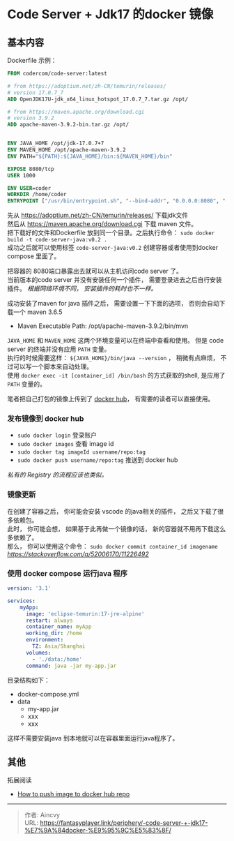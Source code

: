 #  Code Server + Jdk17 的docker 镜像


## 基本内容

Dockerfile 示例： 

```Dockerfile
FROM codercom/code-server:latest

# from https://adoptium.net/zh-CN/temurin/releases/
# version 17.0.7_7
ADD OpenJDK17U-jdk_x64_linux_hotspot_17.0.7_7.tar.gz /opt/

# from https://maven.apache.org/download.cgi
# version 3.9.2
ADD apache-maven-3.9.2-bin.tar.gz /opt/


ENV JAVA_HOME /opt/jdk-17.0.7+7
ENV MAVEN_HOME /opt/apache-maven-3.9.2
ENV PATH="${PATH}:${JAVA_HOME}/bin:${MAVEN_HOME}/bin"

EXPOSE 8080/tcp
USER 1000

ENV USER=coder
WORKDIR /home/coder
ENTRYPOINT ["/usr/bin/entrypoint.sh", "--bind-addr", "0.0.0.0:8080", "."]
```

先从 https://adoptium.net/zh-CN/temurin/releases/   下载jdk文件   
然后从 https://maven.apache.org/download.cgi  下载 maven 文件。   
把下载好的文件和Dockerfile 放到同一个目录。之后执行命令：  `sudo docker build -t code-server-java:v0.2 .`  
成功之后就可以使用标签 `code-server-java:v0.2` 创建容器或者使用到docker compose 里面了。 

把容器的 8080端口暴露出去就可以从主机访问code server 了。  
当前版本的code server 并没有安装任何一个插件， 需要登录进去之后自行安装插件。  *根据网络环境不同， 安装插件的耗时也不一样。*

成功安装了maven for java 插件之后， 需要设置一下下面的选项， 否则会自动下载一个 maven 3.6.5
- Maven Executable Path: /opt/apache-maven-3.9.2/bin/mvn

`JAVA_HOME` 和 `MAVEN_HOME` 这两个环境变量可以在终端中查看和使用。 但是 code server 的终端并没有应用 `PATH` 变量。   
执行的时候需要这样： `${JAVA_HOME}/bin/java --version` ， 稍微有点麻烦， 不过可以写一个脚本来自动处理。   
使用 `docker exec -it [container_id] /bin/bash` 的方式获取的shell, 是应用了`PATH` 变量的。 

笔者把自己打包的镜像上传到了 [docker hub](https://hub.docker.com/r/aincvy/code-server-jdk17)， 有需要的读者可以直接使用。

### 发布镜像到 docker hub

- `sudo docker login` 登录账户
- `sudo docker images`  查看 image id
- `sudo docker tag imageId username/repo:tag`   
- `sudo docker push username/repo:tag`    推送到 docker hub 

*私有的 Registry 的流程应该也类似。*


### 镜像更新
在创建了容器之后， 你可能会安装 vscode 的java相关的插件， 之后又下载了很多依赖包。  
此时， 你可能会想， 如果基于此再做一个镜像的话， 新的容器就不用再下载这么多依赖了。   
那么， 你可以使用这个命令：  `sudo docker commit container_id imagename` *https://stackoverflow.com/a/52006170/11226492*


### 使用 docker compose 运行java 程序
```yaml
version: '3.1'

services:
    myApp:
      image: 'eclipse-temurin:17-jre-alpine'
      restart: always
      container_name: myApp
      working_dir: /home
      environment:
        TZ: Asia/Shanghai
      volumes:
        - './data:/home'
      command: java -jar my-app.jar
```
目录结构如下： 
- docker-compose.yml
- data
  - my-app.jar
  - xxx
  - xxx

这样不需要安装java 到本地就可以在容器里面运行java程序了。 


## 其他


拓展阅读
- [How to push image to docker hub repo](https://stackoverflow.com/a/55965206/11226492)


---

> 作者: Aincvy  
> URL: https://fantasyplayer.link/periphery/-code-server-+-jdk17-%E7%9A%84docker-%E9%95%9C%E5%83%8F/  

